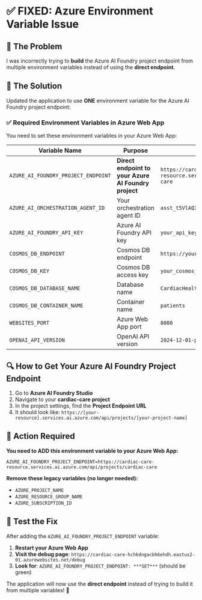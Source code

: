 # ✅ FIXED: Azure Environment Variable Issue

## 🚨 **The Problem**

I was incorrectly trying to **build** the Azure AI Foundry project endpoint from multiple environment variables instead of using the **direct endpoint**.

## 🔧 **The Solution**

Updated the application to use **ONE** environment variable for the Azure AI Foundry project endpoint:

### ✅ **Required Environment Variables in Azure Web App**

You need to set these environment variables in your Azure Web App:

| Variable Name | Purpose | Example Value |
|--------------|---------|---------------|
| `AZURE_AI_FOUNDRY_PROJECT_ENDPOINT` | **Direct endpoint to your Azure AI Foundry project** | `https://cardiac-care-resource.services.ai.azure.com/api/projects/cardiac-care` |
| `AZURE_AI_ORCHESTRATION_AGENT_ID` | Your orchestration agent ID | `asst_t5VlAQIahpzVTRn4igahAXJO` |
| `AZURE_AI_FOUNDRY_API_KEY` | Azure AI Foundry API key | `your_api_key_here` |
| `COSMOS_DB_ENDPOINT` | Cosmos DB endpoint | `https://your-cosmos.documents.azure.com:443/` |
| `COSMOS_DB_KEY` | Cosmos DB access key | `your_cosmos_key_here` |
| `COSMOS_DB_DATABASE_NAME` | Database name | `CardiacHealthDB` |
| `COSMOS_DB_CONTAINER_NAME` | Container name | `patients` |
| `WEBSITES_PORT` | Azure Web App port | `8080` |
| `OPENAI_API_VERSION` | OpenAI API version | `2024-12-01-preview` |

## 🔍 **How to Get Your Azure AI Foundry Project Endpoint**

1. Go to **Azure AI Foundry Studio**
2. Navigate to your **cardiac-care project**
3. In the project settings, find the **Project Endpoint URL**
4. It should look like: `https://[your-resource].services.ai.azure.com/api/projects/[your-project-name]`

## 🎯 **Action Required**

**You need to ADD this environment variable to your Azure Web App:**

```
AZURE_AI_FOUNDRY_PROJECT_ENDPOINT=https://cardiac-care-resource.services.ai.azure.com/api/projects/cardiac-care
```

**Remove these legacy variables (no longer needed):**
- `AZURE_PROJECT_NAME`
- `AZURE_RESOURCE_GROUP_NAME` 
- `AZURE_SUBSCRIPTION_ID`

## 🚀 **Test the Fix**

After adding the `AZURE_AI_FOUNDRY_PROJECT_ENDPOINT` variable:

1. **Restart your Azure Web App**
2. **Visit the debug page**: `https://cardiac-care-hchkdngacbh6ehdh.eastus2-01.azurewebsites.net/debug`
3. **Look for**: `AZURE_AI_FOUNDRY_PROJECT_ENDPOINT: ***SET***` (should be green)

The application will now use the **direct endpoint** instead of trying to build it from multiple variables! 🎉
